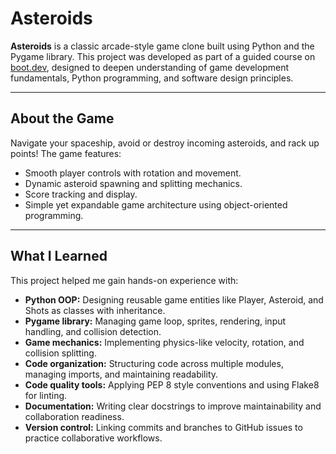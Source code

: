 # Asteroids

**Asteroids** is a classic arcade-style game clone built using Python and the Pygame library. This project was developed as part of a guided course on [boot.dev](https://boot.dev), designed to deepen understanding of game development fundamentals, Python programming, and software design principles.

---

## About the Game

Navigate your spaceship, avoid or destroy incoming asteroids, and rack up points! The game features:

- Smooth player controls with rotation and movement.
- Dynamic asteroid spawning and splitting mechanics.
- Score tracking and display.
- Simple yet expandable game architecture using object-oriented programming.

---

## What I Learned

This project helped me gain hands-on experience with:

- **Python OOP:** Designing reusable game entities like Player, Asteroid, and Shots as classes with inheritance.
- **Pygame library:** Managing game loop, sprites, rendering, input handling, and collision detection.
- **Game mechanics:** Implementing physics-like velocity, rotation, and collision splitting.
- **Code organization:** Structuring code across multiple modules, managing imports, and maintaining readability.
- **Code quality tools:** Applying PEP 8 style conventions and using Flake8 for linting.
- **Documentation:** Writing clear docstrings to improve maintainability and collaboration readiness.
- **Version control:** Linking commits and branches to GitHub issues to practice collaborative workflows.
